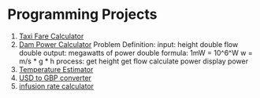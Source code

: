 # Programming Projects

1. [Taxi Fare Calculator](taxiFareCalculator.c)
2. [Dam Power Calculator](damPowerCalc.c)
    Problem Definition:
        input:
            height double
            flow double
        output:
            megawatts of power double
        formula:
            1mW = 10^6^W
            w = m/s \* g \* h
        process:
            get height
            get flow
            calculate power
            display power
3. [Temperature Estimator](estimateTemp.c)
4. [USD to GBP converter](usdtogbp.c)
5. [infusion rate calculator](infCalc.c)